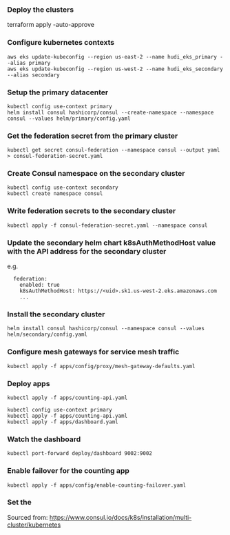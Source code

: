 
### Deploy the clusters

terraform apply -auto-approve

### Configure kubernetes contexts
```
aws eks update-kubeconfig --region us-east-2 --name hudi_eks_primary --alias primary
aws eks update-kubeconfig --region us-west-2 --name hudi_eks_secondary --alias secondary
```

### Setup the primary datacenter
```
kubectl config use-context primary
helm install consul hashicorp/consul --create-namespace --namespace consul --values helm/primary/config.yaml
```

### Get the federation secret from the primary cluster
```
kubectl get secret consul-federation --namespace consul --output yaml > consul-federation-secret.yaml
```
### Create Consul namespace on the secondary cluster
```
kubectl config use-context secondary
kubectl create namespace consul
```
### Write federation secrets to the secondary cluster 
```
kubectl apply -f consul-federation-secret.yaml --namespace consul
```
### Update the secondary helm chart k8sAuthMethodHost value with the API address for the secondary cluster

e.g. 

```
  federation:
    enabled: true
    k8sAuthMethodHost: https://<uid>.sk1.us-west-2.eks.amazonaws.com
    ...
```

### Install the secondary cluster
```
helm install consul hashicorp/consul --namespace consul --values helm/secondary/config.yaml
```

### Configure mesh gateways for service mesh traffic
```
kubectl apply -f apps/config/proxy/mesh-gateway-defaults.yaml
```

### Deploy apps
```
kubectl apply -f apps/counting-api.yaml

kubectl config use-context primary
kubectl apply -f apps/counting-api.yaml
kubectl apply -f apps/dashboard.yaml
```
### Watch the dashboard
```
kubectl port-forward deploy/dashboard 9002:9002
```
### Enable failover for the counting app
```
kubectl apply -f apps/config/enable-counting-failover.yaml
```
### Set the





Sourced from: https://www.consul.io/docs/k8s/installation/multi-cluster/kubernetes

